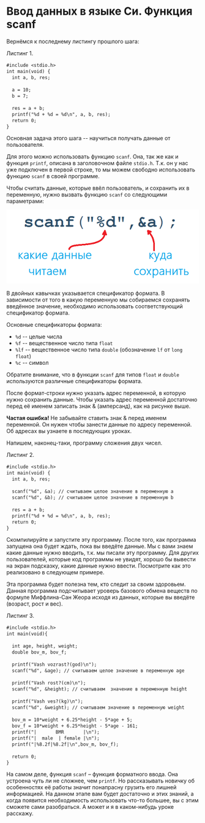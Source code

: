 # Ввод данных в языке Си. Функция scanf

Вернёмся к последнему листингу прошлого шага:

Листинг 1.
```
#include <stdio.h>
int main(void) {
  int a, b, res;

  a = 10;
  b = 7;

  res = a + b;
  printf("%d + %d = %d\n", a, b, res);
  return 0;
}
```

Основная задача этого шага -- научиться получать данные от пользователя.

Для этого можно использовать функцию `scanf`. Она, так же как и функция `printf`, описана в заголовочном файле `stdio.h`. Т.к. он у нас уже подключен в первой строке, то мы можем свободно использовать функцию `scanf` в своей программе.

Чтобы считать данные, которые ввёл пользователь, и сохранить их в переменную, нужно вызвать функцию `scanf` со следующими параметрами:

![Общий синтаксис функции scanf](./scanf.png)

В двойных кавычках указывается спецификатор формата. В зависимости от того в какую переменную мы собираемся сохранять введённое значение, необходимо использовать соответствующий спецификатор формата.

Основные спецификаторы формата:

- `%d`   -- целые числа
- `%f`   -- вещественное число типа `float`
- `%lf`  -- вещественное число типа `double` (обозначение `lf` от `long float`)
- `%c`   -- символ

Обратите внимание, что в функции `scanf` для типов `float` и `double` используются различные спецификаторы формата.

После формат-строки нужно указать адрес переменной, в которую нужно сохранить данные. Чтобы указать адрес переменной достаточно перед её именем записать знак & (амперсанд), как на рисунке выше.

**Частая ошибка!** Не забывайте ставить знак & перед именем переменной. Он нужен чтобы занести данные по адресу переменной. Об адресах вы узнаете в последующих уроках.

Напишем, наконец-таки, программу сложения двух чисел.

Листинг 2.
```
#include <stdio.h>
int main(void) {
  int a, b, res;

  scanf("%d", &a); // считываем целое значение в переменную a
  scanf("%d", &b); // считываем целое значение в переменную b

  res = a + b;
  printf("%d + %d = %d\n", a, b, res);
  return 0;
}
```

Скомпилируйте и запустите эту программу. После того, как программа запущена она будет ждать, пока вы введёте данные. Мы с вами знаем какие данные нужно вводить, т.к. мы писали эту программу. Для других пользователей, которые код программы не увидят, хорошо бы вывести на экран подсказку, какие данные нужно ввести. Посмотрите как это реализовано в следующем примере.

Эта программа будет полезна тем, кто следит за своим здоровьем. Данная программа подсчитывает уроверь базового обмена веществ по формуле Миффлина-Сан Жеора исходя из данных, которые вы введёте (возраст, рост и вес).

Листинг 3.
```
#include <stdio.h>
int main(void){

  int age, height, weight;
  double bov_m, bov_f;

  printf("Vash vozrast?(god)\n");
  scanf("%d", &age); // считываем целое значение в переменную age

  printf("Vash rost?(cm)\n");
  scanf("%d", &height); // считываем  значение в переменную height

  printf("Vash ves?(kg)\n");
  scanf("%d", &weight); // считываем значение в переменную weight

  bov_m = 10*weight + 6.25*height - 5*age + 5;
  bov_f = 10*weight + 6.25*height - 5*age - 161;
  printf("|       BMR       |\n");
  printf("|  male  | female |\n");
  printf("|%8.2f|%8.2f|\n",bov_m, bov_f);

  return 0;
}
```

На самом деле, функция `scanf` – функция форматного ввода. Она устроена чуть ли не сложнее, чем `printf`. Но рассказывать новичку об особенностях её работы значит понапрасну грузить его лишней информацией. На данном этапе вам будет достаточно и этих знаний, а когда появится необходимость использовать что-то большее, вы с этим сможете сами разобраться. А может и я в каком-нибудь уроке расскажу.
